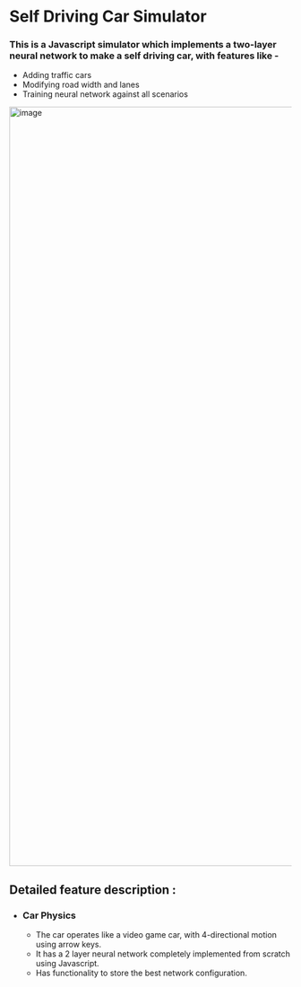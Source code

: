 # Self Driving Car Simulator

### This is a Javascript simulator which implements a two-layer neural network to make a self driving car, with features like - 
  - Adding traffic cars
  - Modifying road width and lanes
  - Training neural network against all scenarios

<img width="1354" alt="image" src="https://github.com/reejuBhattacharya/self_driving_car/assets/40564575/b4bd737c-387e-420c-9f04-e7f5ace87b90">


## Detailed feature description : 
  - ### Car Physics
    - The car operates like a video game car, with 4-directional motion using arrow keys.
    - It has a 2 layer neural network completely implemented from scratch using Javascript.
    - Has functionality to store the best network configuration.
  

